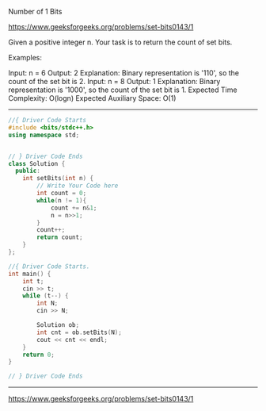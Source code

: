 Number of 1 Bits

https://www.geeksforgeeks.org/problems/set-bits0143/1

Given a positive integer n. Your task is to return the count of set bits.

Examples:

Input: n = 6
Output: 2
Explanation: Binary representation is '110', so the count of the set bit is 2.
Input: n = 8
Output: 1
Explanation: Binary representation is '1000', so the count of the set bit is 1.
Expected Time Complexity: O(logn)
Expected Auxiliary Space: O(1)

---
```cpp
//{ Driver Code Starts
#include <bits/stdc++.h>
using namespace std;


// } Driver Code Ends
class Solution {
  public:
    int setBits(int n) {
        // Write Your Code here
        int count = 0;
        while(n != 1){
            count += n&1;
            n = n>>1;
        }
        count++;
        return count;
    }
};

//{ Driver Code Starts.
int main() {
    int t;
    cin >> t;
    while (t--) {
        int N;
        cin >> N;

        Solution ob;
        int cnt = ob.setBits(N);
        cout << cnt << endl;
    }
    return 0;
}

// } Driver Code Ends
```

---
https://www.geeksforgeeks.org/problems/set-bits0143/1

